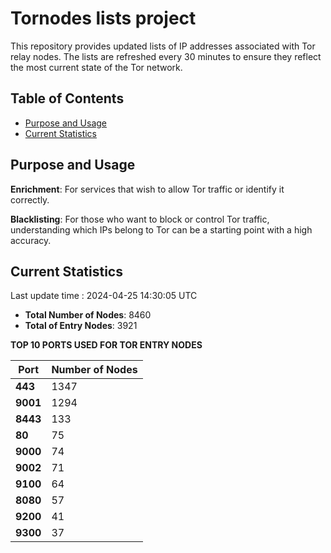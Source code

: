 # Tornodes lists project

This repository provides updated lists of IP addresses associated with Tor relay nodes. The lists are refreshed every 30 minutes to ensure they reflect the most current state of the Tor network.

## Table of Contents

- [Purpose and Usage](#purpose-and-usage)
- [Current Statistics](#current-statistics)


## Purpose and Usage

**Enrichment**: For services that wish to allow Tor traffic or identify it correctly.

**Blacklisting**: For those who want to block or control Tor traffic, understanding which IPs belong to Tor can be a starting point with a high accuracy.

## Current Statistics

Last update time : 2024-04-25 14:30:05 UTC

- **Total Number of Nodes**: 8460
- **Total of Entry Nodes**: 3921

**TOP 10 PORTS USED FOR TOR ENTRY NODES**

| **Port** | **Number of Nodes** |
|------|-----------------|
| **443**   | 1347  |
| **9001**   | 1294  |
| **8443**   | 133  |
| **80**   | 75  |
| **9000**   | 74  |
| **9002**   | 71  |
| **9100**   | 64  |
| **8080**   | 57  |
| **9200**   | 41  |
| **9300**   | 37  |

